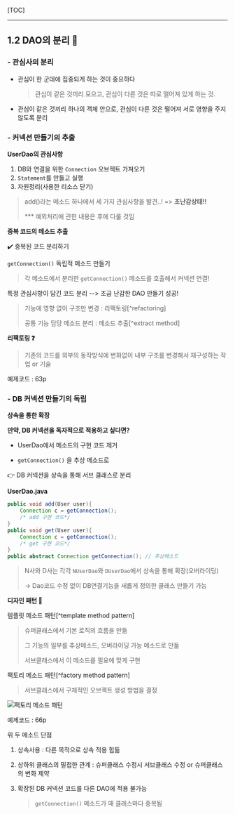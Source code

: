 [TOC]

---

## 1.2 DAO의 분리 :memo:

### - 관심사의 분리

- 관심이 한 군데에 집중되게 하는 것이 중요하다

  > 관심이 같은 것끼리 모으고, 관심이 다른 것은 따로 떨어져 있게 하는 것.

- 관심이 같은 것끼리 하나의 객체 안으로, 관심이 다른 것은 떨어져 서로 영향을 주지 않도록 분리



### - 커넥션 만들기의 추출

**UserDao의 관심사항**

1. DB와 연결을 위한 `Connection` 오브젝트 가져오기
2. `Statement`를 만들고 실행
3. 자원정리(사용한 리소스 닫기)

> add()라는 메소드 하나에서 세 가지 관심사항을 발견..! => **초난감상태!!**
>
> *** 예외처리에 관한 내용은 후에 다룰 것임



**중복 코드의 메소드 추출**

:heavy_check_mark: 중복된 코드 분리하기

`getConnection()`  독립적 메소드 만들기

> 각 메소드에서 분리한 `getConnection()` 메소드를 호출해서 커넥션 연결!

특정 관심사항이 담긴 코드 분리 --> 조금 난감한 DAO 만들기 성공!

> 기능에 영향 없이 구조만 변경 : 리팩토링[^refactoring]
>
> 공통 기능 담당 메소드 분리 : 메소드 추출[^extract method]

**리팩토링 :question:**

> 기존의 코드를 외부의 동작방식에 변화없이 내부 구조를 변경해서 재구성하는 작업 or 기술

예제코드 : 63p



### - DB 커넥션 만들기의 독립

**상속을 통한 확장**

**만약, DB 커넥션을 독자적으로 적용하고 싶다면?**

- UserDao에서 메소드의 구현 코드 제거

- `getConnection()` 을 추상 메소드로 

:point_right: DB 커넥션을 상속을 통해 서브 클래스로 분리

**UserDao.java**

```java
public void add(User user){
    Connection c = getConnection();
    /* add 구현 코드*/
}
public void get(User user){
    Connection c = getConnection();
    /* get 구현 코드*/
}
public abstract Connection getConnection(); // 추상메소드
```

> N사와 D사는 각각 `NUserDao`와 `DUserDao`에서 상속을 통해 확장(오버라이딩)
>
> -> Dao코드 수정 없이 DB연결기능을 새롭게 정의한 클래스 만들기 가능



**디자인 패턴 :closed_book:**

템플릿 메소드 패턴[^template method pattern]

> 슈퍼클래스에서 기본 로직의 흐름을 만듦
>
> 그 기능의 일부를 추상메소드, 오버라이딩 가능 메소드로 만듦
>
> 서브클래스에서 이 메소드를 필요에 맞게 구현

팩토리 메소드 패턴[^factory method pattern]

> 서브클래스에서 구체적인 오브젝트 생성 방법을 결정

![팩토리 메소드 패턴](https://dhsim86.github.io/static/assets/img/blog/web/2017-06-06-toby_spring_01_object_dependency/01.png)



예제코드 : 66p



위 두 메소드 단점

1. 상속사용 : 다른 목적으로 상속 적용 힘듦

2. 상하위 클래스의 밀접한 관계 : 슈퍼클래스 수정시 서브클래스 수정 or 슈퍼클래스의 변화 제약

3. 확장된 DB 커넥션 코드를 다른 DAO에 적용 불가능

   > `getConnection()` 메소드가 매 클래스마다 중복됨

























